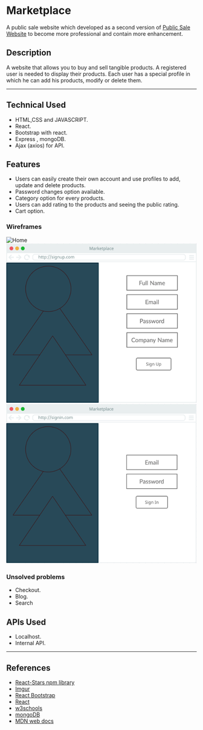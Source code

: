 # Marketplace

A public sale website which developed as a second version of [Public Sale Website](https://git.generalassemb.ly/Team-Zeta) to become more professional and contain more enhancement.


## Description

A website that allows you to buy and sell tangible products. A registered user is needed to display their products. Each user has a special profile in which he can add his products, modify or delete them.

---


## Technical Used

- HTML,CSS and JAVASCRIPT.
- React.
- Bootstrap with react.
- Express , mongoDB.
- Ajax (axios) for API.


## Features

- Users can easily create their own account and use profiles to add, update and delete products.
- Password changes option available.
- Category option for every products.
- Users can add rating to the products and seeing the public rating.
- Cart option.


### Wireframes

![Home](https://git.generalassemb.ly/Team-Seven/Marketplace/blob/master/images/Home%20Page.png)
<img src="/images/SignUp.png" width="800px">
<img src="/images/SignIn.png" width="800px">



### Unsolved problems

- Checkout.
- Blog.
- Search


## APIs Used

- Localhost.
- Internal API.

---

 ## References

 - [React-Stars npm library](https://www.npmjs.com/package/react-stars)
 - [Imgur](https://imgur.com/signin?redirect=https%3A%2F%2Fapi.imgur.com%2Foauth2%2Faddclient)
 - [React Bootstrap](https://react-bootstrap.github.io/)
 - [React](https://reactjs.org/)
 - [w3schools](https://www.w3schools.com/)
 - [mongoDB](https://www.mongodb.com/)
 - [MDN web docs](https://developer.mozilla.org/en-US/)